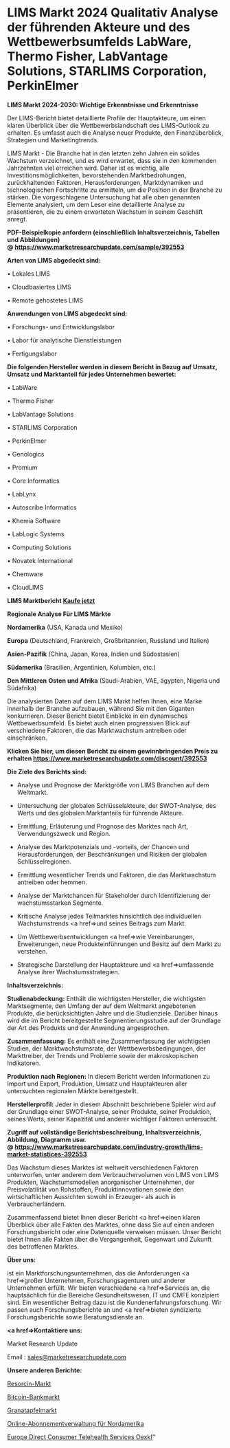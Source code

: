 # LIMS Markt 2024 Qualitativ Analyse der führenden Akteure und des Wettbewerbsumfelds LabWare, Thermo Fisher, LabVantage Solutions, STARLIMS Corporation, PerkinElmer

<strong>LIMS Markt 2024-2030: Wichtige Erkenntnisse und Erkenntnisse</strong>

Der LIMS-Bericht bietet detaillierte Profile der Hauptakteure, um einen klaren Überblick über die Wettbewerbslandschaft des LIMS-Outlook zu erhalten. Es umfasst auch die Analyse neuer Produkte, den Finanzüberblick, Strategien und Marketingtrends.

LIMS Markt - Die Branche hat in den letzten zehn Jahren ein solides Wachstum verzeichnet, und es wird erwartet, dass sie in den kommenden Jahrzehnten viel erreichen wird. Daher ist es wichtig, alle Investitionsmöglichkeiten, bevorstehenden Marktbedrohungen, zurückhaltenden Faktoren, Herausforderungen, Marktdynamiken und technologischen Fortschritte zu ermitteln, um die Position in der Branche zu stärken. Die vorgeschlagene Untersuchung hat alle oben genannten Elemente analysiert, um dem Leser eine detaillierte Analyse zu präsentieren, die zu einem erwarteten Wachstum in seinem Geschäft anregt.

<strong><b>PDF-Beispielkopie anfordern (einschließlich Inhaltsverzeichnis, Tabellen und Abbildungen) @ </b></strong><strong><a href=https://www.marketresearchupdate.com/sample/392553><strong>https://www.marketresearchupdate.com/sample/392553</u></a></strong></strong>

<strong>Arten von LIMS abgedeckt sind:</strong>

• Lokales LIMS

• Cloudbasiertes LIMS

• Remote gehostetes LIMS

<strong>Anwendungen von LIMS abgedeckt sind:</strong>

• Forschungs- und Entwicklungslabor

• Labor für analytische Dienstleistungen

• Fertigungslabor

<strong>Die folgenden Hersteller werden in diesem Bericht in Bezug auf Umsatz, Umsatz und Marktanteil für jedes Unternehmen bewertet:</strong>

• LabWare

• Thermo Fisher

• LabVantage Solutions

• STARLIMS Corporation

• PerkinElmer

• Genologics

• Promium

• Core Informatics

• LabLynx

• Autoscribe Informatics

• Khemia Software

• LabLogic Systems

• Computing Solutions

• Novatek International

• Chemware

• CloudLIMS

<strong>LIMS Marktbericht <a href=https://www.marketresearchupdate.com/buynow/392553>Kaufe jetzt</a></strong>

<strong>Regionale Analyse Für LIMS Märkte</strong>

<strong>Nordamerika</strong> (USA, Kanada und Mexiko)

<strong>Europa</strong> (Deutschland, Frankreich, Großbritannien, Russland und Italien)

<strong>Asien-Pazifik</strong> (China, Japan, Korea, Indien und Südostasien)

<strong>Südamerika</strong> (Brasilien, Argentinien, Kolumbien, etc.)

<strong>Den Mittleren</strong> <strong>Osten und Afrika</strong> (Saudi-Arabien, VAE, ägypten, Nigeria und Südafrika)

Die analysierten Daten auf dem LIMS Markt helfen Ihnen, eine Marke innerhalb der Branche aufzubauen, während Sie mit den Giganten konkurrieren. Dieser Bericht bietet Einblicke in ein dynamisches Wettbewerbsumfeld. Es bietet auch einen progressiven Blick auf verschiedene Faktoren, die das Marktwachstum antreiben oder einschränken.

<strong>Klicken Sie hier, um diesen Bericht zu einem gewinnbringenden Preis zu erhalten
</strong><strong><a href=https://www.marketresearchupdate.com/discount/392553>https://www.marketresearchupdate.com/discount/392553</b></u></strong></a>

<strong>Die Ziele des Berichts sind:</strong>

- Analyse und Prognose der Marktgröße von LIMS Branchen auf dem Weltmarkt.

- Untersuchung der globalen Schlüsselakteure, der SWOT-Analyse, des Werts und des globalen Marktanteils für führende Akteure.

- Ermittlung, Erläuterung und Prognose des Marktes nach Art, Verwendungszweck und Region.

- Analyse des Marktpotenzials und -vorteils, der Chancen und Herausforderungen, der Beschränkungen und Risiken der globalen Schlüsselregionen.

- Ermittlung wesentlicher Trends und Faktoren, die das Marktwachstum antreiben oder hemmen.

- Analyse der Marktchancen für Stakeholder durch Identifizierung der wachstumsstarken Segmente.

- Kritische Analyse jedes Teilmarktes hinsichtlich des individuellen Wachstumstrends <a href=>und</a> seines Beitrags zum Markt.

- Um Wettbewerbsentwicklungen <a href=>wie</a> Vereinbarungen, Erweiterungen, neue Produkteinführungen und Besitz auf dem Markt zu verstehen.

- Strategische Darstellung der Hauptakteure und <a href=>umfas</a>sende Analyse ihrer Wachstumsstrategien.

<strong>Inhaltsverzeichnis:</strong>

<strong>Studienabdeckung:</strong> Enthält die wichtigsten Hersteller, die wichtigsten Marktsegmente, den Umfang der auf dem Weltmarkt angebotenen Produkte, die berücksichtigten Jahre und die Studienziele. Darüber hinaus wird die im Bericht bereitgestellte Segmentierungsstudie auf der Grundlage der Art des Produkts und der Anwendung angesprochen.

<strong>Zusammenfassung:</strong> Es enthält eine Zusammenfassung der wichtigsten Studien, der Marktwachstumsrate, der Wettbewerbsbedingungen, der Markttreiber, der Trends und Probleme sowie der makroskopischen Indikatoren.

<strong>Produktion nach Regionen:</strong> In diesem Bericht werden Informationen zu Import und Export, Produktion, Umsatz und Hauptakteuren aller untersuchten regionalen Märkte bereitgestellt.

<strong>Herstellerprofil:</strong> Jeder in diesem Abschnitt beschriebene Spieler wird auf der Grundlage einer SWOT-Analyse, seiner Produkte, seiner Produktion, seines Werts, seiner Kapazität und anderer wichtiger Faktoren untersucht.

<strong><b>Zugriff auf vollständige Berichtsbeschreibung, Inhaltsverzeichnis, Abbildung, Diagramm usw. @ </b></strong><strong><a href=https://www.marketresearchupdate.com/industry-growth/lims-market-statistices-392553>https://www.marketresearchupdate.com/industry-growth/lims-market-statistices-392553</a></strong>

Das Wachstum dieses Marktes ist weltweit verschiedenen Faktoren unterworfen, unter anderem dem Verbrauchervolumen von LIMS von LIMS Produkten, Wachstumsmodellen anorganischer Unternehmen, der Preisvolatilität von Rohstoffen, Produktinnovationen sowie den wirtschaftlichen Aussichten sowohl in Erzeuger- als auch in Verbraucherländern.

Zusammenfassend bietet Ihnen dieser Bericht <a href=>einen</a> klaren Überblick über alle Fakten des Marktes, ohne dass Sie auf einen anderen Forschungsbericht oder eine Datenquelle verweisen müssen. Unser Bericht bietet Ihnen alle Fakten über die Vergangenheit, Gegenwart und Zukunft des betroffenen Marktes.

<strong>Über uns:</strong>

 ist ein Marktforschungsunternehmen, das die Anforderungen <a href=>großer</a> Unternehmen, Forschungsagenturen und anderer Unternehmen erfüllt. Wir bieten verschiedene <a href=>Services</a> an, die hauptsächlich für die Bereiche Gesundheitswesen, IT und CMFE konzipiert sind. Ein wesentlicher Beitrag dazu ist die Kundenerfahrungsforschung. Wir passen auch Forschungsberichte an und <a href=>bieten</a> syndizierte Forschungsberichte sowie Beratungsdienste an.

<strong><a href=>Kontaktiere uns:</a></strong>

Market Research Update

Email : sales@marketresearchupdate.com

<strong>Unsere anderen Berichte:</strong>

<a href=https://www.linkedin.com/pulse/resorcinol-market-industry-analysis-segments-top-key-players-1f>Resorcin-Markt</a>

<a href=https://www.linkedin.com/pulse/bitcoin-bank-market-sizing-up-anticipating>Bitcoin-Bankmarkt</a>

<a href=https://www.linkedin.com/pulse/pomegranate-market-outlooks-2023-size-shares>Granatapfelmarkt</a>

<a href=https://www.linkedin.com/pulse/north-america-online-subscription-management>Online-Abonnementverwaltung für Nordamerika</a>

<a href=https://www.linkedin.com/pulse/europe-direct-consumer-telehealth-services-oexkf/>Europe Direct Consumer Telehealth Services Oexkf</a>"
